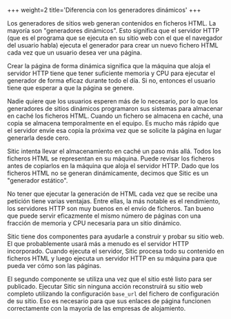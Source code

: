 +++
weight=2
title='Diferencia con los generadores dinámicos'
+++

Los generadores de sitios web generan contenidos en ficheros HTML. La mayoría son "generadores dinámicos".
Esto significa que el servidor HTTP (que es el programa que se ejecuta en su sitio web con el que el navegador del
usuario habla) ejecuta el generador para crear un nuevo fichero HTML cada vez que un usuario desea ver una página.

Crear la página de forma dinámica significa que la máquina que aloja el servidor HTTP tiene que tener suficiente
memoria y CPU para ejecutar el generador de forma eficaz durante todo el día. Si no, entonces el usuario tiene que
esperar a que la página se genere.

Nadie quiere que los usuarios esperen más de lo necesario, por lo que los generadores de sitios dinámicos programaron
sus sistemas para almacenar en caché los ficheros HTML. Cuando un fichero se almacena en caché, una copia se
almacena temporalmente en el equipo. Es mucho más rápido que el servidor envíe esa copia la próxima vez que
se solicite la página en lugar generarla desde cero.

Sitic intenta llevar el almacenamiento en caché un paso más allá. Todos los ficheros HTML se representan en su máquina.
Puede revisar los ficheros antes de copiarlos en la máquina que aloja el servidor HTTP. Dado que los ficheros HTML
no se generan dinámicamente, decimos que Sitic es un "generador estático".

No tener que ejecutar la generación de HTML cada vez que se recibe una petición tiene varias ventajas. Entre ellas,
la más notable es el rendimiento, los servidores HTTP son muy buenos en el envío de ficheros. Tan bueno que puede
servir eficazmente el mismo número de páginas con una fracción de memoria y CPU necesaria para un sitio dinámico.

Sitic tiene dos componentes para ayudarle a construir y probar su sitio web. El que probablemente usará más a menudo es el
servidor HTTP incorporado. Cuando ejecuta el servidor, Sitic procesa todo su contenido en ficheros HTML y luego ejecuta
un servidor HTTP en su máquina para que pueda ver cómo son las páginas.

El segundo componente se utiliza una vez que el sitio esté listo para ser publicado.
Ejecutar Sitic sin ninguna acción reconstruirá su sitio web completo utilizando la configuración `base_url`
del fichero de configuración de su sitio. Eso es necesario para que sus enlaces de página funcionen correctamente 
con la mayoría de las empresas de alojamiento.
